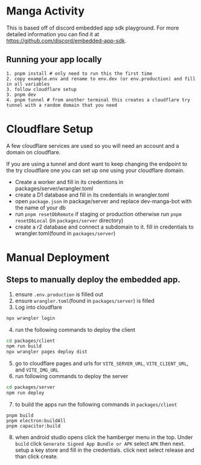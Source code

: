 # Manga Activity

This is based off of discord embedded app sdk playground. For more detailed information you can find it at https://github.com/discord/embedded-app-sdk. 

## Running your app locally

```
1. pnpm install # only need to run this the first time 
2. copy example.env and rename to env.dev (or env.production) and fill in all variables
3. follow cloudflare setup
3. pnpm dev
4. pnpm tunnel # from another terminal this creates a cloudflare try tunnel with a random domain that you need
```

# Cloudflare Setup
A few cloudflare services are used so you will need an account and a domain on cloudflare. 

If you are using a tunnel and dont want to keep changing the endpoint to the try cloudflare one you can set up one using your cloudflare domain. 

- Create a worker and fill in its credentions in packages/server/wrangler.toml 
- create a D1 database and fill in its credentials in wrangler.toml
- open `package.json` in package/server and replace dev-manga-bot with the name of your db
- run `pnpm resetDbRemote` if staging or production otherwise run `pnpm resetDbLocal` (in `packages/server` directory)
- create a r2 database and connect a subdomain to it. fill in credentials to wrangler.toml(found in `packages/server`)

# Manual Deployment

## Steps to manually deploy the embedded app.

1. ensure `.env.production` is filled out
2. ensure `wrangler.toml`(found in `packages/server`) is filled 
3. Log into cloudflare
```sh
npx wrangler login
```
4. run the following commands to deploy the client
```sh
cd packages/client
npm run build
npx wrangler pages deploy dist
```
5. go to cloudflare pages and urls for `VITE_SERVER_URL`, `VITE_CLIENT_URL`, and `VITE_IMG_URL`
6. run following commands to deploy the server
```sh
cd packages/server
npm run deploy
```
7. to build the apps run the following commands in `packages/client`
```
pnpm build
pnpm electron:buildAll
pnpm capacitor:build 
```
8. when android studio opens click the hamberger menu in the top. Under `build` click `Generate Signed App Bundle or APK` select `APK` then next. setup a key store and fill in the credentials. click next select release and than click create. 

